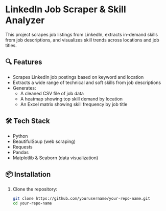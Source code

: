 # LinkedIn Job Scraper & Skill Analyzer

This project scrapes job listings from LinkedIn, extracts in-demand skills from job descriptions, and visualizes skill trends across locations and job titles.

## 🔍 Features

- Scrapes LinkedIn job postings based on keyword and location
- Extracts a wide range of technical and soft skills from job descriptions
- Generates:
  - A cleaned CSV file of job data
  - A heatmap showing top skill demand by location
  - An Excel matrix showing skill frequency by job title

## 🛠️ Tech Stack

- Python
- BeautifulSoup (web scraping)
- Requests
- Pandas
- Matplotlib & Seaborn (data visualization)

## 📦 Installation

1. Clone the repository:
   ```bash
   git clone https://github.com/yourusername/your-repo-name.git
   cd your-repo-name
